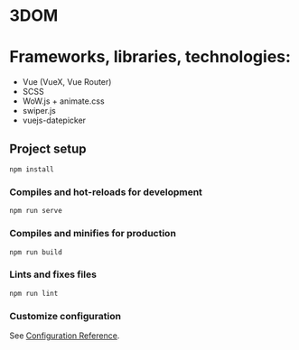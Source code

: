 # 3DOM

# Frameworks, libraries, technologies:

-   Vue (VueX, Vue Router)
-   SCSS
-   WoW.js + animate.css
-   swiper.js
-   vuejs-datepicker

## Project setup

```
npm install
```

### Compiles and hot-reloads for development

```
npm run serve
```

### Compiles and minifies for production

```
npm run build
```

### Lints and fixes files

```
npm run lint
```

### Customize configuration

See [Configuration Reference](https://cli.vuejs.org/config/).
